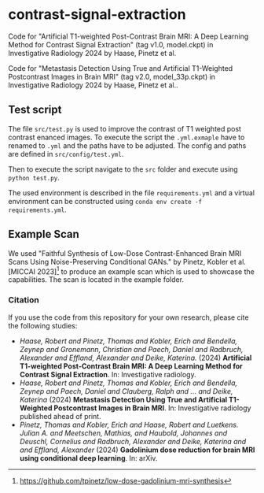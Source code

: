 # contrast-signal-extraction

Code for "Artificial T1-weighted Post-Contrast Brain MRI: A Deep Learning Method for Contrast Signal Extraction" (tag v1.0, model.ckpt) in Investigative Radiology 2024 by Haase, Pinetz et al.

Code for "Metastasis Detection Using True and Artificial T1-Weighted Postcontrast Images in Brain MRI" (tag v2.0, model\_33p.ckpt) in Investigative Radiology 2024 by Haase, Pinetz et al..


## Test script

The file `src/test.py` is used to improve the contrast of T1 weighted post contrast enanced images.
To execute the script the `.yml.exmaple` have to renamed to `.yml` and the paths have to be adjusted.
The config and paths are defined in `src/config/test.yml`.

Then to execute the script navigate to the `src` folder and execute using `python test.py`.

The used environment is described in the file `requirements.yml` and a virtual environment can be constructed using `conda env create -f requirements.yml`. 


## Example Scan

We used "Faithful Synthesis of Low-Dose Contrast-Enhanced Brain MRI Scans Using Noise-Preserving Conditional GANs." by Pinetz, Kobler et al. [MICCAI 2023][^1] to produce an example scan which is used to showcase the capabilities.
The scan is located in the example folder.


### Citation

If you use the code from this repository for your own research, please cite the following studies:

- *Haase, Robert and Pinetz, Thomas and Kobler, Erich and Bendella, Zeynep and Gronemann, Christian and Paech, Daniel and Radbruch, Alexander and Effland, Alexander and Deike, Katerina.* (2024) **Artificial T1-weighted Post-Contrast Brain MRI: A Deep Learning Method for Contrast Signal Extraction**. In: Investigative radiology.
- *Haase, Robert and Pinetz, Thomas and Kobler, Erich and Bendella, Zeynep and Paech, Daniel and Clauberg, Ralph and ... and Deike, Katerina* (2024) **Metastasis Detection Using True and Artificial T1-Weighted Postcontrast Images in Brain MRI**. In: Investigative radiology published ahead of print.
- *Pinetz, Thomas and Kobler, Erich and Haase, Robert and Luetkens. Julian A. and Meetschen, Mathias, and Haubold, Johannes and Deuschl, Cornelius and Radbruch, Alexander and Deike, Katerina and and Effland, Alexander* (2024) **Gadolinium dose reduction for brain MRI using conditional deep learning**. In: arXiv.

[^1]: https://github.com/tpinetz/low-dose-gadolinium-mri-synthesis
